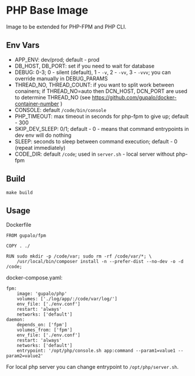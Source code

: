 PHP Base Image
==============

Image to be extended for PHP-FPM and PHP CLI.

Env Vars
--------

* APP_ENV: dev/prod; default - prod
* DB_HOST, DB_PORT: set if you need to wait for database
* DEBUG: 0-3; 0 - silent (default), 1 - `-v`, 2 - `-vv`, 3 - `-vvv`; you can override manually in DEBUG_PARAMS
* THREAD_NO, THREAD_COUNT: if you want to split work between conainers; if THREAD_NO=auto then DCN_HOST, DCN_PORT
  are used to determine THREAD_NO (see https://github.com/gupalo/docker-container-number )
* CONSOLE: default `/code/bin/console`
* PHP_TIMEOUT: max timeout in seconds for php-fpm to give up; default - 300
* SKIP_DEV_SLEEP: 0/1; default - 0 - means that command entrypoints in dev env will do nothing
* SLEEP: seconds to sleep between command execution; default - 0 (repeat immediately)
* CODE_DIR: default `/code`; used in `server.sh` - local server without php-fpm

Build
-----

    make build

Usage
-----

Dockerfile

    FROM gupalo/fpm

    COPY . ./

    RUN sudo mkdir -p /code/var; sudo rm -rf /code/var/*; \
        /usr/local/bin/composer install -n --prefer-dist --no-dev -o -d /code;


docker-compose.yaml:

    fpm:
        image: 'gupalo/php'
        volumes: ['./log/app/:/code/var/log/']
        env_file: ['./env.conf']
        restart: 'always'
        networks: ['default']
    daemon:
        depends_on: ['fpm']
        volumes_from: ['fpm']
        env_file: ['./env.conf']
        restart: 'always'
        networks: ['default']
        entrypoint: '/opt/php/console.sh app:command --param1=value1 --param2=value2'

For local php server you can change entrypoint to `/opt/php/server.sh`.
